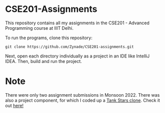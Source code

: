 # CSE201-Assignments

This repository contains all my assignments in the CSE201 - Advanced Programming course at IIIT Delhi.

To run the programs, clone this repository:

```git clone https://github.com/Zynade/CSE201-assignments.git```

Next, open each directory individually as a project in an IDE like IntelliJ IDEA. Then, build and run the project.

# Note

There were only two assignment submissions in Monsoon 2022. There was also a project component, for which I coded up a [Tank Stars clone](https://githhttps://github.com/Zynade/Tank-Starsub.com/Zynade/Tank-Stars). Check it out [here!](https://github.com/Zynade/Tank-Stars)
